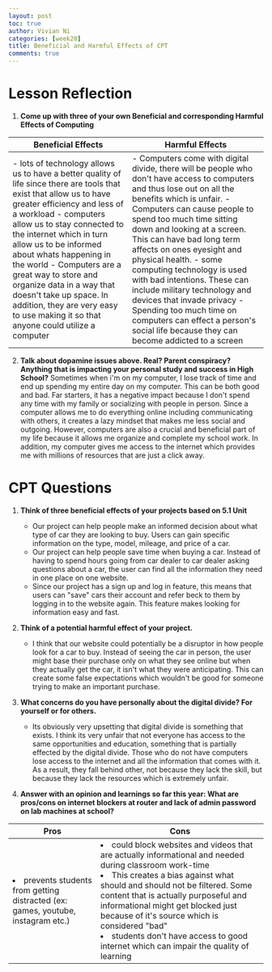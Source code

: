 ```yaml
---
layout: post
toc: true
author: Vivian Ni
categories: [week20]
title: Beneficial and Harmful Effects of CPT
comments: true
---
```


# Lesson Reflection
1. **Come up with three of your own Beneficial and corresponding Harmful Effects of Computing**

| Beneficial Effects | Harmful Effects |
|-|-|
| - lots of technology allows us to have a better quality of life since there are tools that exist that allow us to have greater efficiency and less of a workload - computers allow us to stay connected to the internet which in turn allow us to be informed about whats happening in the world - Computers are a great way to store and organize data in a way that doesn't take up space. In addition, they are very easy to use making it so that anyone could utilize a computer | - Computers come with digital divide, there will be people who don't have access to computers and thus lose out on all the benefits which is unfair. - Computers can cause people to spend too much time sitting down and looking at a screen. This can have bad long term affects on ones eyesight and physical health. - some computing technology is used with bad intentions. These can include military technology and devices that invade privacy - Spending too much time on computers can effect a person's social life because they can become addicted to a screen |


2. **Talk about dopamine issues above. Real? Parent conspiracy? Anything that is impacting your personal study and success in High School?**
Sometimes when i'm on my computer, I lose track of time and end up spending my entire day on my computer. This can be both good and bad. Far starters, it has a negative impact because I don't spend any time with my family or socializing with people in person. Since a computer allows me to do everything online including communicating with others, it creates a lazy mindset that makes me less social and outgoing. However, computers are also a crucial and beneficial part of my life because it allows me organize and complete my school work. In addition, my computer gives me access to the internet which provides me with millions of resources that are just a click away.

# CPT Questions
1. **Think of three beneficial effects of your projects based on 5.1 Unit**
    - Our project can help people make an informed decision about what type of car they are looking to buy. Users can gain specific information on the type, model, mileage, and price of a car.
    - Our project can help people save time when buying a car. Instead of having to spend hours going from car dealer to car dealer asking questions about a car, the user can find all the information they need in one place on one website.
    - Since our project has a sign up and log in feature, this means that users can "save" cars their account and refer beck to them by logging in to the website again. This feature makes looking for information easy and fast.

2. **Think of a potential harmful effect of your project.**
    - I think that our website could potentially be a disruptor in how people look for a car to buy. Instead of seeing the car in person, the user might base their purchase only on what they see online but when they actually get the car, it isn't what they were anticipating. This can create some false expectations which wouldn't be good for someone trying to make an important purchase.

3. **What concerns do you have personally about the digital divide? For yourself or for others.**
    - Its obviously very upsetting that digital divide is something that exists. I think its very unfair that not everyone has access to the same opportunities and education, something that is partially effected by the digital divide. Those who do not have computers lose access to the internet and all the information that comes with it. As a result, they fall behind other, not because they lack the skill, but because they lack the resources which is extremely unfair.

4. **Answer with an opinion and learnings so far this year:  What are pros/cons on internet blockers at router and lack of admin password on lab machines at school?**

| Pros | Cons |
|-|-|
| <li>prevents students from getting distracted (ex: games, youtube, instagram etc.)</li> | <li> could block websites and videos that are actually informational and needed during classroom work-time</li> <li>This creates a bias against what should and should not be filtered. Some content that is actually purposeful and informational might get blocked just because of it's source which is considered "bad"</li> <li>students don't have access to good internet which can impair the quality of learning</li> | 